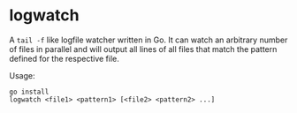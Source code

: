 # logwatch

A `tail -f` like logfile watcher written in Go. It can watch an arbitrary
number of files in parallel and will output all lines of all files that
match the pattern defined for the respective file.

Usage:

    go install
    logwatch <file1> <pattern1> [<file2> <pattern2> ...]
